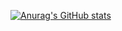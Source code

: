 [![Anurag's GitHub stats](https://github-readme-stats.vercel.app/api?username=justynpollard1)](https://github.com/anuraghazra/github-readme-stats)
